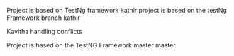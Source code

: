 Project is based on TestNg framework
kathir
project is based on the testNg Framework branch kathir 

 Kavitha
handling conflicts 

Project is based on the TestNG Framework
master
 master
